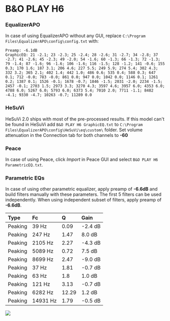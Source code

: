 # B&O PLAY H6

### EqualizerAPO
In case of using EqualizerAPO without any GUI, replace `C:\Program Files\EqualizerAPO\config\config.txt`
with:
```
Preamp: -6.1dB
GraphicEQ: 21 -2.1; 23 -2.3; 25 -2.4; 28 -2.6; 31 -2.7; 34 -2.8; 37 -2.7; 41 -2.6; 45 -2.3; 49 -2.0; 54 -1.6; 60 -1.3; 66 -1.3; 72 -1.3; 79 -1.4; 87 -1.6; 96 -1.6; 106 -1.6; 116 -1.5; 128 -1.2; 141 -0.6; 155 0.3; 170 1.6; 187 3.1; 206 4.6; 227 5.5; 249 5.9; 274 5.4; 302 4.3; 332 3.2; 365 2.1; 402 1.4; 442 1.0; 486 0.6; 535 0.4; 588 0.3; 647 0.1; 712 -0.0; 783 -0.0; 861 0.0; 947 0.0; 1042 0.0; 1146 0.1; 1261 0.2; 1387 0.1; 1526 -0.1; 1678 -0.7; 1846 -1.5; 2031 -2.0; 2234 -1.5; 2457 -0.1; 2703 1.5; 2973 3.3; 3270 4.3; 3597 4.6; 3957 6.0; 4353 6.0; 4788 6.0; 5267 6.0; 5793 6.0; 6373 5.4; 7010 2.0; 7711 -1.1; 8482 -4.1; 9330 -4.7; 10263 -0.7; 11289 0.0
```

### HeSuVi
HeSuVi 2.0 ships with most of the pre-processed results. If this model can't be found in HeSuVi add
`B&O PLAY H6 GraphicEQ.txt` to `C:\Program Files\EqualizerAPO\config\HeSuVi\eq\custom\` folder.
Set volume attenuation in the Connection tab for both channels to **-60**

### Peace
In case of using Peace, click *Import* in Peace GUI and select `B&O PLAY H6 ParametricEQ.txt`.

### Parametric EQs
In case of using other parametric equalizer, apply preamp of **-6.6dB** and build filters manually
with these parameters. The first 5 filters can be used independently.
When using independent subset of filters, apply preamp of **-6.6dB**.

| Type    | Fc       |     Q | Gain    |
|:--------|:---------|:------|:--------|
| Peaking | 39 Hz    |  0.09 | -2.4 dB |
| Peaking | 247 Hz   |  1.47 | 8.0 dB  |
| Peaking | 2105 Hz  |  2.27 | -4.3 dB |
| Peaking | 5089 Hz  |  0.72 | 7.5 dB  |
| Peaking | 8699 Hz  |  2.47 | -9.0 dB |
| Peaking | 37 Hz    |  1.81 | -0.7 dB |
| Peaking | 63 Hz    |  1.8  | 1.0 dB  |
| Peaking | 121 Hz   |  3.13 | -0.7 dB |
| Peaking | 6282 Hz  | 12.29 | 1.2 dB  |
| Peaking | 14931 Hz |  1.79 | -0.5 dB |

![](https://raw.githubusercontent.com/jaakkopasanen/AutoEq/master/results/rtings/rtings/B&O%20PLAY%20H6/B&O%20PLAY%20H6.png)
